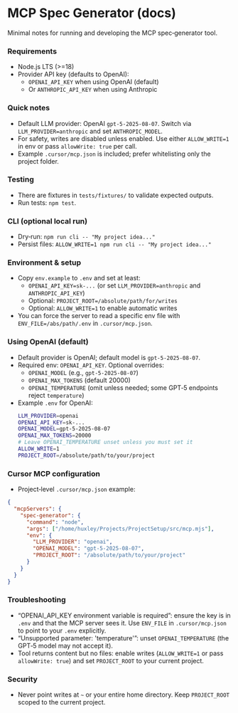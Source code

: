 # MCP Spec Generator (docs)

Minimal notes for running and developing the MCP spec‑generator tool.

### Requirements
- Node.js LTS (>=18)
- Provider API key (defaults to OpenAI):
  - `OPENAI_API_KEY` when using OpenAI (default)
  - Or `ANTHROPIC_API_KEY` when using Anthropic

### Quick notes
- Default LLM provider: OpenAI `gpt-5-2025-08-07`. Switch via `LLM_PROVIDER=anthropic` and set `ANTHROPIC_MODEL`.
- For safety, writes are disabled unless enabled. Use either `ALLOW_WRITE=1` in env or pass `allowWrite: true` per call.
- Example `.cursor/mcp.json` is included; prefer whitelisting only the project folder.

### Testing
- There are fixtures in `tests/fixtures/` to validate expected outputs.
- Run tests: `npm test`.

### CLI (optional local run)
- Dry‑run: `npm run cli -- "My project idea..."`
- Persist files: `ALLOW_WRITE=1 npm run cli -- "My project idea..."`

### Environment & setup
- Copy `env.example` to `.env` and set at least:
  - `OPENAI_API_KEY=sk-...` (or set `LLM_PROVIDER=anthropic` and `ANTHROPIC_API_KEY`)
  - Optional: `PROJECT_ROOT=/absolute/path/for/writes`
  - Optional: `ALLOW_WRITE=1` to enable automatic writes
- You can force the server to read a specific env file with `ENV_FILE=/abs/path/.env` in `.cursor/mcp.json`.

### Using OpenAI (default)
- Default provider is OpenAI; default model is `gpt-5-2025-08-07`.
- Required env: `OPENAI_API_KEY`. Optional overrides:
  - `OPENAI_MODEL` (e.g., `gpt-5-2025-08-07`)
  - `OPENAI_MAX_TOKENS` (default 20000)
  - `OPENAI_TEMPERATURE` (omit unless needed; some GPT‑5 endpoints reject `temperature`)
- Example `.env` for OpenAI:
  ```bash
  LLM_PROVIDER=openai
  OPENAI_API_KEY=sk-...
  OPENAI_MODEL=gpt-5-2025-08-07
  OPENAI_MAX_TOKENS=20000
  # Leave OPENAI_TEMPERATURE unset unless you must set it
  ALLOW_WRITE=1
  PROJECT_ROOT=/absolute/path/to/your/project
  ```

### Cursor MCP configuration
- Project‑level `.cursor/mcp.json` example:

```json
{
  "mcpServers": {
    "spec-generator": {
      "command": "node",
      "args": ["/home/huxley/Projects/ProjectSetup/src/mcp.mjs"],
      "env": {
        "LLM_PROVIDER": "openai",
        "OPENAI_MODEL": "gpt-5-2025-08-07",
        "PROJECT_ROOT": "/absolute/path/to/your/project"
      }
    }
  }
}
```

### Troubleshooting
- “OPENAI_API_KEY environment variable is required”: ensure the key is in `.env` and that the MCP server sees it. Use `ENV_FILE` in `.cursor/mcp.json` to point to your `.env` explicitly.
- “Unsupported parameter: 'temperature'”: unset `OPENAI_TEMPERATURE` (the GPT‑5 model may not accept it).
- Tool returns content but no files: enable writes (`ALLOW_WRITE=1` or pass `allowWrite: true`) and set `PROJECT_ROOT` to your current project.

### Security
- Never point writes at `~` or your entire home directory. Keep `PROJECT_ROOT` scoped to the current project.
